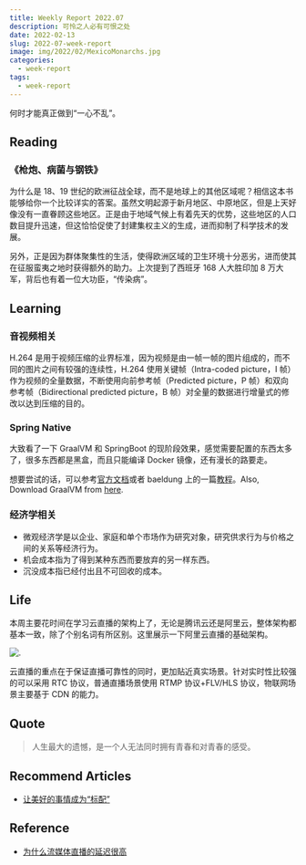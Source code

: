 ```yaml
---
title: Weekly Report 2022.07
description: 可怜之人必有可恨之处
date: 2022-02-13
slug: 2022-07-week-report
image: img/2022/02/MexicoMonarchs.jpg
categories:
  - week-report
tags:
  - week-report
---
```


何时才能真正做到“一心不乱”。

## Reading

### 《枪炮、病菌与钢铁》

为什么是 18、19 世纪的欧洲征战全球，而不是地球上的其他区域呢？相信这本书能够给你一个比较详实的答案。虽然文明起源于新月地区、中原地区，但是上天好像没有一直眷顾这些地区。正是由于地域气候上有着先天的优势，这些地区的人口数目提升迅速，但这恰恰促使了封建集权主义的生成，进而抑制了科学技术的发展。

另外，正是因为群体聚集性的生活，使得欧洲区域的卫生环境十分恶劣，进而使其在征服蛮夷之地时获得额外的助力。上次提到了西班牙 168 人大胜印加 8 万大军，背后也有着一位大功臣，“传染病”。

## Learning

### 音视频相关

H.264 是用于视频压缩的业界标准，因为视频是由一帧一帧的图片组成的，而不同的图片之间有较强的连续性，H.264 使用关键帧（Intra-coded picture，I 帧）作为视频的全量数据，不断使用向前参考帧（Predicted picture，P 帧）和双向参考帧（Bidirectional predicted picture，B 帧）对全量的数据进行增量式的修改以达到压缩的目的。

### Spring Native

大致看了一下 GraalVM 和 SpringBoot 的现阶段效果，感觉需要配置的东西太多了，很多东西都是黑盒，而且只能编译 Docker 镜像，还有漫长的路要走。

想要尝试的话，可以参考[官方文档](https://docs.spring.io/spring-native/docs/current/reference/htmlsingle/#overview)或者 baeldung 上的一篇[教程](https://www.baeldung.com/spring-native-intro)。Also, Download GraalVM from [here](https://github.com/graalvm/graalvm-ce-builds/releases).

### 经济学相关

- 微观经济学是以企业、家庭和单个市场作为研究对象，研究供求行为与价格之间的关系等经济行为。
- 机会成本指为了得到某种东西而要放弃的另一样东西。
- 沉没成本指已经付出且不可回收的成本。

## Life

本周主要花时间在学习云直播的架构上了，无论是腾讯云还是阿里云，整体架构都基本一致，除了个别名词有所区别。这里展示一下阿里云直播的基础架构。

![.](img/2022/02/ali-live.png)

云直播的重点在于保证直播可靠性的同时，更加贴近真实场景。针对实时性比较强的可以采用 RTC 协议，普通直播场景使用 RTMP 协议+FLV/HLS 协议，物联网场景主要基于 CDN 的能力。

## Quote

> 人生最大的遗憾，是一个人无法同时拥有青春和对青春的感受。

## Recommend Articles

- [让美好的事情成为“标配”](https://mp.weixin.qq.com/s/mo1nkPiZaTnrYAHXVq_8zQ)

## Reference

- [为什么流媒体直播的延迟很高](https://draveness.me/whys-the-design-live-streaming-latency/)
